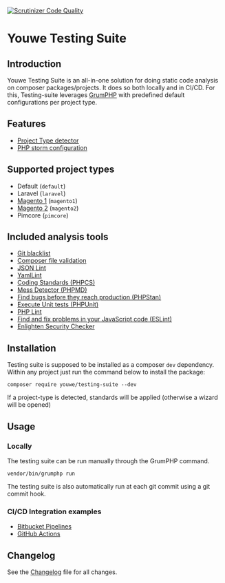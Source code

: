 [![Scrutinizer Code Quality](https://scrutinizer-ci.com/g/mediact/testing-suite/badges/quality-score.png?b=master)](https://scrutinizer-ci.com/g/mediact/testing-suite/?branch=master)

# Youwe Testing Suite

## Introduction

Youwe Testing Suite is an all-in-one solution for doing static code analysis on 
composer packages/projects. It does so both locally and in CI/CD. For this,
Testing-suite leverages [GrumPHP](https://github.com/phpro/grumphp) with 
predefined default configurations per project type.

## Features

- [Project Type detector](docs/features/project-type-detector.md)
- [PHP storm configuration](docs/features/php-storm-integration.md)

## Supported project types

- Default (`default`)
- Laravel (`laravel`)
- [Magento 1](docs/project-types/magento1.md) (`magento1`)
- [Magento 2](docs/project-types/magento2.md) (`magento2`)
- Pimcore (`pimcore`)

## Included analysis tools

- [Git blacklist](docs/components/git-blacklist.md)
- [Composer file validation](docs/components/composer.md)
- [JSON Lint](docs/components/jsonlint.md)
- [YamlLint](docs/components/yamllint.md)
- [Coding Standards (PHPCS)](docs/components/phpcs.md)
- [Mess Detector (PHPMD)](docs/components/phpmd.md)
- [Find bugs before they reach production (PHPStan)](docs/components/phpstan.md)
- [Execute Unit tests (PHPUnit)](docs/components/phpunit.md)
- [PHP Lint](docs/components/phplint.md)
- [Find and fix problems in your JavaScript code (ESLint)](docs/components/eslint.md)
- [Enlighten Security Checker](docs/components/security-checker.md)

## Installation

Testing suite is supposed to be installed as a composer `dev` dependency.
Within any project just run the command below to install the package:
```
composer require youwe/testing-suite --dev
```
If a project-type is detected, standards will be applied (otherwise a wizard will
be opened)

## Usage

### Locally

The testing suite can be run manually through the GrumPHP command.

```
vendor/bin/grumphp run
```

The testing suite is also automatically run at each git commit using a git
commit hook.

### CI/CD Integration examples

- [Bitbucket Pipelines](docs/examples/bitbucket-pipelines.md)
- [GitHub Actions](docs/examples/github-actions.md)

## Changelog

See the [Changelog](CHANGELOG.md) file for all changes.
